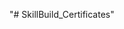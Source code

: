 "# SkillBuild_Certificates" 
<!DOCTYPE html>
<html>
  <head>
    <title>Excel File Viewer</title>
    <link rel="stylesheet" href="https://cdnjs.cloudflare.com/ajax/libs/openpyxl/3.0.9/openpyxl.min.css">
    <script src="https://cdnjs.cloudflare.com/ajax/libs/openpyxl/3.0.9/openpyxl.min.js"></script>
  </head>
  <body>
    <div id="excel-viewer"></div>
    <script>
      // Replace 'your_excel_file.xlsx' with the actual path to your Excel file
      var excelFilePath = 'your_excel_file.xlsx';

      // Use Openpyxl to load and render the Excel file
      Openpyxl.load(excelFilePath, function(error, workbook) {
        if (error) {
          console.error('Error loading Excel file:', error);
        } else {
          var sheet = workbook.sheets[0]; // Assuming you want to display the first sheet
          var tableHTML = '<table>';
          for (var row in sheet.rows) {
            if (row !== 'header') {
              tableHTML += '<tr>';
              for (var cell in sheet.rows[row]) {
                tableHTML += '<td>' + sheet.rows[row][cell] + '</td>';
              }
              tableHTML += '</tr>';
            }
          }
          tableHTML += '</table>';
          document.getElementById('excel-viewer').innerHTML = tableHTML;
        }
      });
    </script>
  </body>
</html>

